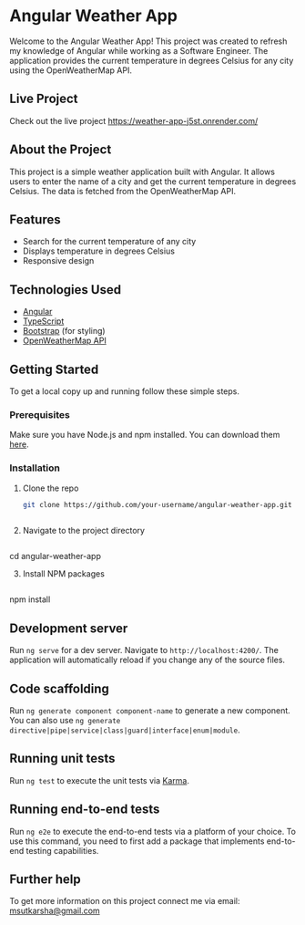 
# Angular Weather App

Welcome to the Angular Weather App! This project was created to refresh my knowledge of Angular while working as a Software Engineer. The application provides the current temperature in degrees Celsius for any city using the OpenWeatherMap API.

## Live Project

Check out the live project https://weather-app-j5st.onrender.com/
## About the Project

This project is a simple weather application built with Angular. It allows users to enter the name of a city and get the current temperature in degrees Celsius. The data is fetched from the OpenWeatherMap API.

## Features

- Search for the current temperature of any city
- Displays temperature in degrees Celsius
- Responsive design

## Technologies Used

- [Angular](https://angular.io/)
- [TypeScript](https://www.typescriptlang.org/)
- [Bootstrap](https://getbootstrap.com/) (for styling)
- [OpenWeatherMap API](https://openweathermap.org/api)

## Getting Started

To get a local copy up and running follow these simple steps.

### Prerequisites

Make sure you have Node.js and npm installed. You can download them [here](https://nodejs.org/).

### Installation

1. Clone the repo
   ```sh
   git clone https://github.com/your-username/angular-weather-app.git
  
2. Navigate to the project directory
   ```sh
cd angular-weather-app

3. Install NPM packages
      ```sh
npm install

## Development server

Run `ng serve` for a dev server. Navigate to `http://localhost:4200/`. The application will automatically reload if you change any of the source files.

## Code scaffolding

Run `ng generate component component-name` to generate a new component. You can also use `ng generate directive|pipe|service|class|guard|interface|enum|module`.

## Running unit tests

Run `ng test` to execute the unit tests via [Karma](https://karma-runner.github.io).

## Running end-to-end tests

Run `ng e2e` to execute the end-to-end tests via a platform of your choice. To use this command, you need to first add a package that implements end-to-end testing capabilities.

## Further help

To get more information on this project connect me via email: msutkarsha@gmail.com
